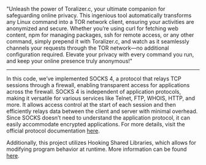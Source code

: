 "Unleash the power of Toralizer.c, 
your ultimate companion for safeguarding online privacy.
This ingenious tool automatically transforms any Linux command into a TOR network client, 
ensuring your activities are anonymized and secure.
Whether you’re using curl for fetching web content, npm for managing packages, ssh for remote access, or any other command, simply prepend it with Toralizer.c,
and watch as it seamlessly channels your requests through the TOR network—no additional configuration required. Elevate your privacy with every command you run, and keep your online presence truly anonymous!"

------------------------------------------------------------------------------------------------------------------------------------------------------------------------------------------------------------------

In this code, we’ve implemented SOCKS 4, a protocol that relays TCP sessions through a firewall, enabling transparent access for applications across the firewall. SOCKS 4 is independent of application protocols, making it versatile for various services like Telnet, FTP, WHOIS, HTTP, and more. It allows access control at the start of each session and then efficiently relays data between the client and server with minimal overhead. Since SOCKS doesn’t need to understand the application protocol, it can easily accommodate encrypted applications. For more details, visit the official protocol documentation [here](https://www.openssh.com/txt/socks4.protocol).

Additionally, this project utilizes Hooking Shared Libraries, which allows for modifying program behavior at runtime. More information can be found [here](https://rjordaney.is/lectures/hooking_shared_lib/).
